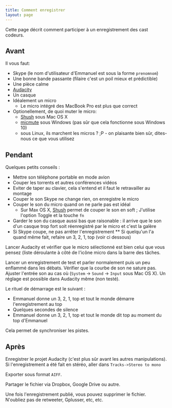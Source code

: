 ```yaml
---
title: Comment enregistrer
layout: page
---
```


Cette page décrit comment participer à un enregistrement des cast codeurs.

## Avant

Il vous faut:

* Skype (le nom d'utilisateur d'Emmanuel est sous la forme `prenomnom`)
* Une bonne bande passante (filaire c'est un poil mieux et prédictible)
* Une pièce calme
* [Audacity](http://audacity.sourceforge.net)
* Un casque
* Idéalement un micro
    * Le micro intégré des MacBook Pro est plus que correct
* Optionellement, de quoi muter le micro:
    * [Shush](https://itunes.apple.com/us/app/shush-microphone-manager/id496437906?mt=12) sous Mac OS X
    * [micmute](https://sourceforge.net/projects/micmute/) sous Windows (pas sûr que cela fonctionne sous Windows 10)
    * sous Linux, ils marchent les micros ? ;P - on plaisante bien sûr, dites-nous ce que vous utilisez


## Pendant

Quelques petits conseils :

* Mettre son téléphone portable en mode avion
* Couper les torrents et autres conférences vidéos
* Eviter de taper au clavier, cela s'entend et il faut le retravailler au montage
* Couper le son Skype ne change rien, on enregistre le micro
* Couper le son du micro quand on ne parle pas est idéal
    * Sur Max OS X, [Shush](https://itunes.apple.com/us/app/shush-microphone-manager/id496437906?mt=12) permet de couper le son en soft ; J'utilise l'option Toggle et la touche `fn`
* Garder le son du casque aussi bas que raisonable : il arrive que le son d'un casque trop fort soit réenregistré par le micro et c'est la galère
* Si Skype coupe, ne pas arrêter l'enregistrement
** Si quelqu'un l'a quand même fait, refaire un 3, 2, 1, top (voir ci dessous)

Lancer Audacity et vérifier que le micro sélectionné est bien celui que vous pensez (liste déroulante à côté de l'icône micro dans la barre des tâches.

Lancer un enregistrement de test et parler normalement puis un peu enflammé dans les débats.
Vérifier que la courbe de son ne sature pas.
Ajuster l'entrée son au cas où (`System` -> `Sound` -> `Input` sous Mac OS X).
Un réglage est possible dans Audacity même (non testé).

Le rituel de démarrage est le suivant :

* Emmanuel donne un 3, 2, 1, top et tout le monde démarre l'enregistrement au top
* Quelques secondes de silence
* Emmanuel donne un 3, 2, 1, top et tout le monde dit top au moment du top d'Emmanuel

Cela permet de synchroniser les pistes.

## Après

Enregistrer le projet Audacity (c'est plus sûr avant les autres manipulations).
Si l'enregistrement a été fait en stéréo, aller dans `Tracks->Stereo to mono`

Exporter sous format `AIFF`.

Partager le fichier via Dropbox, Google Drive ou autre.

Une fois l'enregistrement publié, vous pouvez supprimer le fichier.
N'oubliez pas de retweeter, Gplusser, etc, etc.


